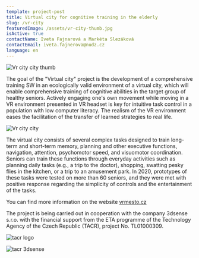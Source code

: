 ```yaml
---
template: project-post
title: Virtual city for cognitive training in the elderly
slug: /vr-city
featuredImage: /assets/vr-city-thumb.jpg
isActive: true
contactName: Iveta Fajnarová a Markéta Slezáková
contactEmail: iveta.fajnerova@nudz.cz
language: en
---
```


![Vr city city thumb](/vr-city-thumb.jpg)

The goal of the "Virtual city" project is the development of a comprehensive training SW in an ecologically valid environment of a virtual city, which will enable comprehensive training of cognitive abilities in the target group of healthy seniors. Actively engaging one's own movement while moving in a VR environment presented in VR headset is key for intuitive task control in a population with low computer literacy. The realism of the VR environment eases the facilitation of the transfer of learned strategies to real life.

![Vr city city](/vr-vs-monitor-graf.jpg)

The virtual city consists of several complex tasks designed to train long-term and short-term memory, planning and other executive functions, navigation, attention, psychomotor speed, and visuomotor coordination. Seniors can train these functions through everyday activities such as planning daily tasks (e.g., a trip to the doctor), shopping, swatting pesky flies in the kitchen, or a trip to an amusement park. In 2020, prototypes of these tasks were tested on more than 60 seniors, and they were met with positive response regarding the simplicity of controls and the entertainment of the tasks.

You can find more information on the website [vrmesto.cz](/https://vrmesto.cz/)

The project is being carried out in cooperation with the company 3dsense s.r.o. with the financial support from the ETA programme of the Technology Agency of the Czech Republic (TACR), project No. TL01000309.

![tacr logo](/logo-tacr.png)

![tacr 3dsense](/logo-3dsense.png)

